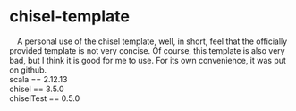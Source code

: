 # chisel-template
&ensp;&ensp;A personal use of the chisel template, well, in short, feel that the officially provided template is not very concise. Of course, this template is also very bad, but I think it is good for me to use. For its own convenience, it was put on github.  
scala == 2.12.13  
chisel == 3.5.0   
chiselTest == 0.5.0  
